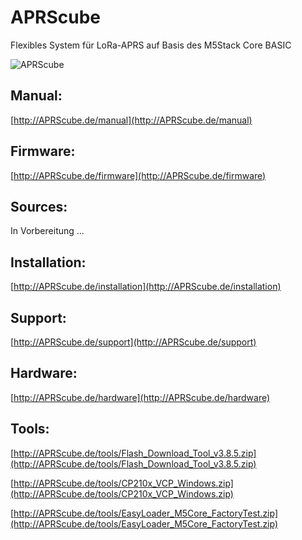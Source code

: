 # APRScube 

Flexibles System für LoRa-APRS auf Basis des M5Stack Core BASIC

![APRScube](http://APRScube.de/pictures/title.jpg)

## Manual:

[http://APRScube.de/manual](http://APRScube.de/manual)

## Firmware:

[http://APRScube.de/firmware](http://APRScube.de/firmware)

## Sources:

In Vorbereitung ...

## Installation:

[http://APRScube.de/installation](http://APRScube.de/installation)

## Support:

[http://APRScube.de/support](http://APRScube.de/support)

## Hardware:

[http://APRScube.de/hardware](http://APRScube.de/hardware)

## Tools:

[http://APRScube.de/tools/Flash_Download_Tool_v3.8.5.zip](http://APRScube.de/tools/Flash_Download_Tool_v3.8.5.zip)

[http://APRScube.de/tools/CP210x_VCP_Windows.zip](http://APRScube.de/tools/CP210x_VCP_Windows.zip)

[http://APRScube.de/tools/EasyLoader_M5Core_FactoryTest.zip](http://APRScube.de/tools/EasyLoader_M5Core_FactoryTest.zip)




